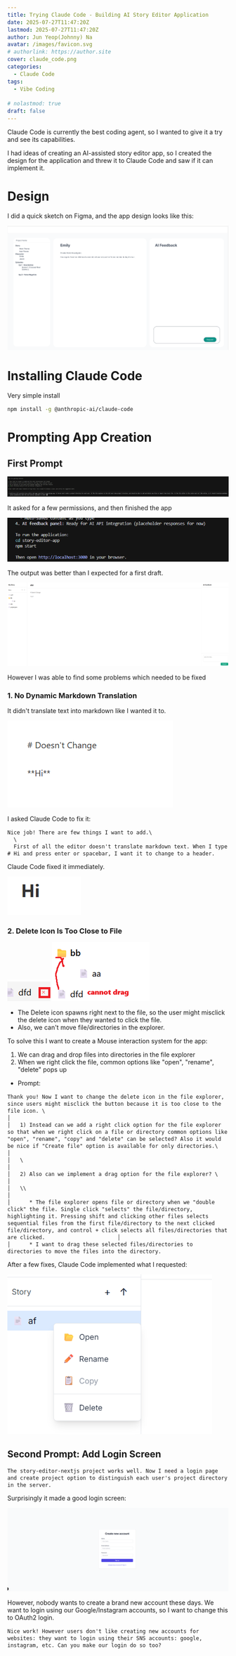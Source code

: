 ```yaml
---
title: Trying Claude Code - Building AI Story Editor Application
date: 2025-07-27T11:47:20Z
lastmod: 2025-07-27T11:47:20Z
author: Jun Yeop(Johnny) Na
avatar: /images/favicon.svg
# authorlink: https://author.site
cover: claude_code.png
categories:
  - Claude Code
tags:
  - Vibe Coding

# nolastmod: true
draft: false
---
```


Claude Code is currently the best coding agent, so I wanted to give it a try and see its capabilities.

I had ideas of creating an AI-assisted story editor app, so I created the design for the application and threw it to Claude Code and saw if it can implement it.

# Design

I did a quick sketch on Figma, and the app design looks like this:

![app_design](./app_design.png)

# Installing Claude Code

Very simple install

```sh
npm install -g @anthropic-ai/claude-code
```

# Prompting App Creation

## First Prompt

![first_prompt](./prompt1.png)

It asked for a few permissions, and then finished the app

![prompt_result](./prompt1_2.png)

The output was better than I expected for a first draft.

![result](./app1.png)

However I was able to find some problems which needed to be fixed

### 1. No Dynamic Markdown Translation

It didn't translate text into markdown like I wanted it to.

![problem1](./problem1.png)

I asked Claude Code to fix it:

```
Nice job! There are few things I want to add.\
  \
  First of all the editor doesn't translate markdown text. When I type # Hi and press enter or spacebar, I want it to change to a header.
```

Claude Code fixed it immediately.

![fix1](./fix1.png)

### 2. Delete Icon Is Too Close to File

![problem2](./problem2.png)
![problem3](./problem3.png)

- The Delete icon spawns right next to the file, so the user might misclick the delete icon when they wanted to click the file.
- Also, we can't move file/directories in the explorer.

To solve this I want to create a Mouse interaction system for the app:

1. We can drag and drop files into directories in the file explorer
2. When we right click the file, common options like "open", "rename", "delete" pops up

- Prompt:

```
Thank you! Now I want to change the delete icon in the file explorer, since users might misclick the button because it is too close to the file icon. \                                                                                                                                                                                                                  │
│   1) Instead can we add a right click option for the file explorer so that when we right click on a file or directory common options like "open", "rename", "copy" and "delete" can be selected? Also it would be nice if "Create file" option is available for only directories.\                                                                                         │
│   \                                                                                                                                                                                                                                                                                                                                                                        │
│   2) Also can we implement a drag option for the file explorer? \                                                                                                                                                                                                                                                                                                          │
│   \\                                                                                                                                                                                                                                                                                                                                                                       │
│      * The file explorer opens file or directory when we "double click" the file. Single click "selects" the file/directory, highlighting it. Pressing shift and clicking other files selects sequential files from the first file/directory to the next clicked file/directory, and control + click selects all files/directories that are clicked.                       │
│      * I want to drag these selected files/directories to directories to move the files into the directory.
```

After a few fixes, Claude Code implemented what I requested:

![fix2](./fix2.png)

## Second Prompt: Add Login Screen

```
The story-editor-nextjs project works well. Now I need a login page and create project option to distinguish each user's project directory in the server.
```

Surprisingly it made a good login screen:

![login_screen](./login_screen.png)

However, nobody wants to create a brand new account these days. We want to login using our Google/Instagram accounts, so I want to change this to OAuth2 login.

```
Nice work! However users don't like creating new accounts for websites: they want to login using their SNS accounts: google, instagram, etc. Can you make our login do so too?
```
